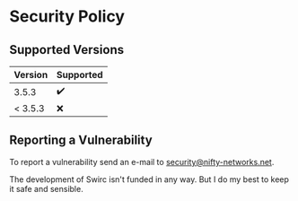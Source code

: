 # Security Policy #

## Supported Versions ##

| Version | Supported          |
| ------- | ------------------ |
| 3.5.3   | :heavy_check_mark: |
| < 3.5.3 | :x:                |

## Reporting a Vulnerability ##

To report a vulnerability send an e-mail to [security@nifty-networks.net](mailto:security@nifty-networks.net).

The development of Swirc isn't funded in any way. But I do my best to keep it safe and sensible.
